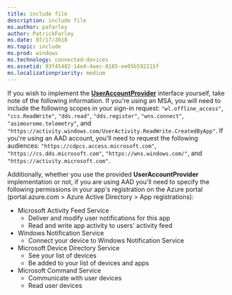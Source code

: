 ```yaml
---
title: include file
description: include file
ms.author: pafarley
author: PatrickFarley
ms.date: 07/17/2018
ms.topic: include
ms.prod: windows
ms.technology: connected-devices
ms.assetid: 93f45482-14e4-4aec-8185-ee05b592215f
ms.localizationpriority: medium
---
```


If you wish to implement the **[UserAccountProvider](https://docs.microsoft.com/java/api/com.microsoft.connecteddevices.core._user_account_provider)** interface yourself, take note of the following information. If you're using an MSA, you will need to include the following scopes in your sign-in request: `"wl.offline_access"`, `"ccs.ReadWrite"`, `"dds.read"`, `"dds.register"`, `"wns.connect"`, `"asimovrome.telemetry"`, and `"https://activity.windows.com/UserActivity.ReadWrite.CreatedByApp"`. If you're using an AAD account, you'll need to request the following audiences: `"https://cdpcs.access.microsoft.com"`, `"https://cs.dds.microsoft.com"`, `"https://wns.windows.com/"`, and `"https://activity.microsoft.com"`.

Additionally, whether you use the provided **UserAccountProvider** implementation or not, if you are using AAD you'll need to specify the following permissions in your app's registration on the Azure portal (portal.azure.com > Azure Active Directory > App registrations): 
* Microsoft Activity Feed Service 
  * Deliver and modify user notifications for this app
  * Read and write app activity to users' activity feed
* Windows Notification Service
  * Connect your device to Windows Notification Service 
* Microsoft Device Directory Service
  * See your list of devices
  * Be added to your list of devices and apps 
* Microsoft Command Service
  * Communicate with user devices
  * Read user devices